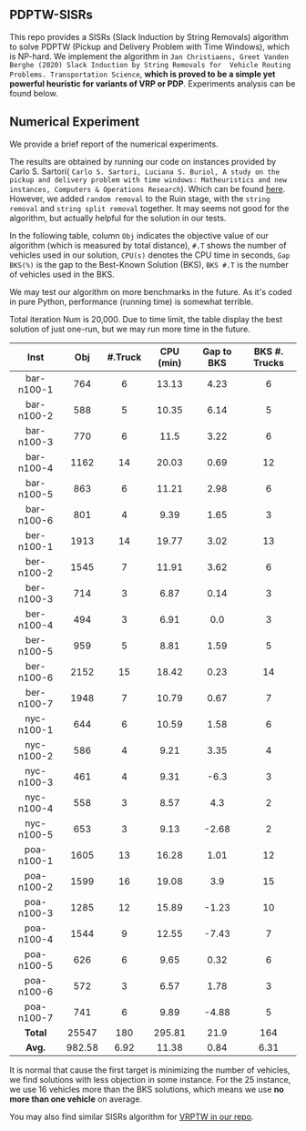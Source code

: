 ## PDPTW-SISRs

This repo provides a SISRs (Slack Induction by String Removals) algorithm to solve PDPTW (Pickup and Delivery Problem with Time Windows),
which is NP-hard. We implement the algorithm 
in `Jan Christiaens, Greet Vanden Berghe (2020) Slack Induction by String Removals for 
Vehicle Routing Problems. Transportation Science`, **which is proved to be a 
simple yet powerful heuristic for variants of VRP or PDP**. Experiments analysis can be found below.

## Numerical Experiment

We provide a brief report of the numerical experiments. 

The results are obtained by running our code on instances provided by Carlo S. Sartori( `Carlo S. Sartori, Luciana S. Buriol,
A study on the pickup and delivery problem with time windows: Matheuristics and new instances,
Computers & Operations Research`). Which can be found [here](https://github.com/cssartori/pdptw-instances).
However, we added `random removal` to the Ruin stage, with the `string removal` and `string split removal` together.
It may seems not good for the algorithm, but actually helpful for the solution in our tests.

In the following table, column `Obj` indicates the objective value of our algorithm (which is measured by total distance),
`#.T` shows the number of vehicles used in our solution, `CPU(s)` denotes the CPU time in seconds, 
`Gap BKS(%)` is the gap to the Best-Known Solution (BKS), 
`BKS #.T` is the number of vehicles used in the BKS.

We may test our algorithm on more benchmarks in the future. 
As it's coded in pure Python, performance (running time) is somewhat terrible.

Total iteration Num is 20,000. Due to time limit, the table display the best solution of just one-run, but we may run more time in the future.

|    Inst    |  Obj   | #.Truck | CPU (min) | Gap to BKS | BKS #. Trucks |
| :--------: | :----: | :-----: | :-------: | :--------: | :-----------: |
| bar-n100-1 |  764   |    6    |   13.13   |    4.23    |       6       |
| bar-n100-2 |  588   |    5    |   10.35   |    6.14    |       5       |
| bar-n100-3 |  770   |    6    |   11.5    |    3.22    |       6       |
| bar-n100-4 |  1162  |   14    |   20.03   |    0.69    |      12       |
| bar-n100-5 |  863   |    6    |   11.21   |    2.98    |       6       |
| bar-n100-6 |  801   |    4    |   9.39    |    1.65    |       3       |
| ber-n100-1 |  1913  |   14    |   19.77   |    3.02    |      13       |
| ber-n100-2 |  1545  |    7    |   11.91   |    3.62    |       6       |
| ber-n100-3 |  714   |    3    |   6.87    |    0.14    |       3       |
| ber-n100-4 |  494   |    3    |   6.91    |    0.0     |       3       |
| ber-n100-5 |  959   |    5    |   8.81    |    1.59    |       5       |
| ber-n100-6 |  2152  |   15    |   18.42   |    0.23    |      14       |
| ber-n100-7 |  1948  |    7    |   10.79   |    0.67    |       7       |
| nyc-n100-1 |  644   |    6    |   10.59   |    1.58    |       6       |
| nyc-n100-2 |  586   |    4    |   9.21    |    3.35    |       4       |
| nyc-n100-3 |  461   |    4    |   9.31    |    -6.3    |       3       |
| nyc-n100-4 |  558   |    3    |   8.57    |    4.3     |       2       |
| nyc-n100-5 |  653   |    3    |   9.13    |   -2.68    |       2       |
| poa-n100-1 |  1605  |   13    |   16.28   |    1.01    |      12       |
| poa-n100-2 |  1599  |   16    |   19.08   |    3.9     |      15       |
| poa-n100-3 |  1285  |   12    |   15.89   |   -1.23    |      10       |
| poa-n100-4 |  1544  |    9    |   12.55   |   -7.43    |       7       |
| poa-n100-5 |  626   |    6    |   9.65    |    0.32    |       6       |
| poa-n100-6 |  572   |    3    |   6.57    |    1.78    |       3       |
| poa-n100-7 |  741   |    6    |   9.89    |   -4.88    |       5       |
| **Total**  | 25547  |   180   |  295.81   |    21.9    |      164      |
|  **Avg.**  | 982.58 |  6.92   |   11.38   |    0.84    |     6.31      |

It is normal that cause the first target is minimizing the number of vehicles, we find solutions with less objection in some instance.
For the 25 instance, we use 16 vehicles more than the BKS solutions, which means we use **no more than one vehicle** on average.

You may also find similar SISRs algorithm for [VRPTW in our repo](https://github.com/TimeGone07/VRPTW-ALNS). 